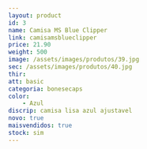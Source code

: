 ```yaml
---
layout: product
id: 3
name: Camisa MS Blue Clipper
link: camisamsblueclipper
price: 21.90
weight: 500
image: /assets/images/produtos/39.jpg
sec: /assets/images/produtos/40.jpg
thir: 
att: basic
categoria: bonesecaps
color:
    - Azul
discrip: camisa lisa azul ajustavel  
novo: true
maisvendidos: true
stock: sim
---
```

